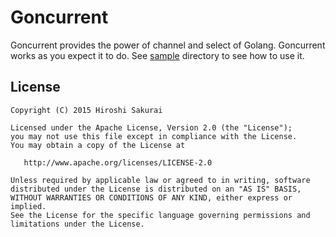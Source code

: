 Goncurrent
============

Goncurrent provides the power of channel and select of Golang. Goncurrent works as you expect it to do.
See [sample](https://github.com/anolivetree/goncurrent/tree/master/goncurrent-sample/src/main/java) directory to see how to use it.


License
-------

    Copyright (C) 2015 Hiroshi Sakurai

    Licensed under the Apache License, Version 2.0 (the "License");
    you may not use this file except in compliance with the License.
    You may obtain a copy of the License at

       http://www.apache.org/licenses/LICENSE-2.0

    Unless required by applicable law or agreed to in writing, software
    distributed under the License is distributed on an "AS IS" BASIS,
    WITHOUT WARRANTIES OR CONDITIONS OF ANY KIND, either express or implied.
    See the License for the specific language governing permissions and
    limitations under the License.

